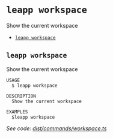 `leapp workspace`
=================

Show the current workspace

* [`leapp workspace`](#leapp-workspace)

## `leapp workspace`

Show the current workspace

```
USAGE
  $ leapp workspace

DESCRIPTION
  Show the current workspace

EXAMPLES
  $leapp workspace
```

_See code: [dist/commands/workspace.ts](https://github.com/noovolari/leapp/blob/v0.1.47/dist/commands/workspace.ts)_
